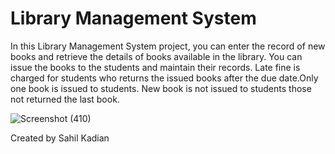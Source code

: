 # Library Management System

<p>In this Library Management System project, you can enter the record of new books and retrieve the details of books available in the library. You can issue the books to the students and maintain their records. Late fine is charged for students who returns the issued books after the due date.Only one book is issued to students. New book is not issued to students those not returned the last book.</p>

![Screenshot (410)](https://user-images.githubusercontent.com/43209472/93245763-6557ad80-f7a9-11ea-84a2-0cffc1519431.png)

Created by Sahil Kadian